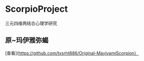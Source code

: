 # ScorpioProject
三元四维两结合心理学研究

## 原~玛伊雅弥蝎
[查看](https://github.com/txsrht886/Original-MayiyamiScorpion）

